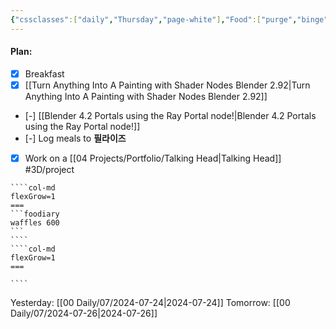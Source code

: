 ```yaml
---
{"cssclasses":["daily","Thursday","page-white"],"Food":["purge","binge"],"diet":false,"cals":false,"calories":3060,"protein":30,"fat":156,"carbs":384,"date":"2024-07-25","share":true,"dg-publish":true,"permalink":"/00-daily/07/2024-07-25/","contentClasses":"daily Thursday page-white","dgPassFrontmatter":true,"noteIcon":"","created":"2025-01-21T01:20:16.201+10:00","updated":"2025-01-21T15:25:26.384+10:00"}
---
```


#### Plan:

- [x] Breakfast
- [x] [[Turn Anything Into A Painting with Shader Nodes  Blender 2.92\|Turn Anything Into A Painting with Shader Nodes  Blender 2.92]]
- [-] [[Blender 4.2 Portals using the Ray Portal node!\|Blender 4.2 Portals using the Ray Portal node!]]
- [-] Log meals to **필라이즈**
- [x] Work on a [[04 Projects/Portfolio/Talking Head\|Talking Head]] #3D/project

`````col
````col-md
flexGrow=1
===
```foodiary 
waffles 600
```
````
````col-md
flexGrow=1
===

````
`````
Yesterday: [[00 Daily/07/2024-07-24\|2024-07-24]]
Tomorrow: [[00 Daily/07/2024-07-26\|2024-07-26]]